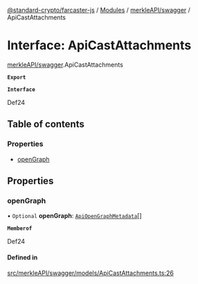 [@standard-crypto/farcaster-js](../README.md) / [Modules](../modules.md) / [merkleAPI/swagger](../modules/merkleAPI_swagger.md) / ApiCastAttachments

# Interface: ApiCastAttachments

[merkleAPI/swagger](../modules/merkleAPI_swagger.md).ApiCastAttachments

**`Export`**

**`Interface`**

Def24

## Table of contents

### Properties

- [openGraph](merkleAPI_swagger.ApiCastAttachments.md#opengraph)

## Properties

### openGraph

• `Optional` **openGraph**: [`ApiOpenGraphMetadata`](merkleAPI_swagger.ApiOpenGraphMetadata.md)[]

**`Memberof`**

Def24

#### Defined in

[src/merkleAPI/swagger/models/ApiCastAttachments.ts:26](https://github.com/standard-crypto/farcaster-js/blob/main/src/merkleAPI/swagger/models/ApiCastAttachments.ts#L26)
